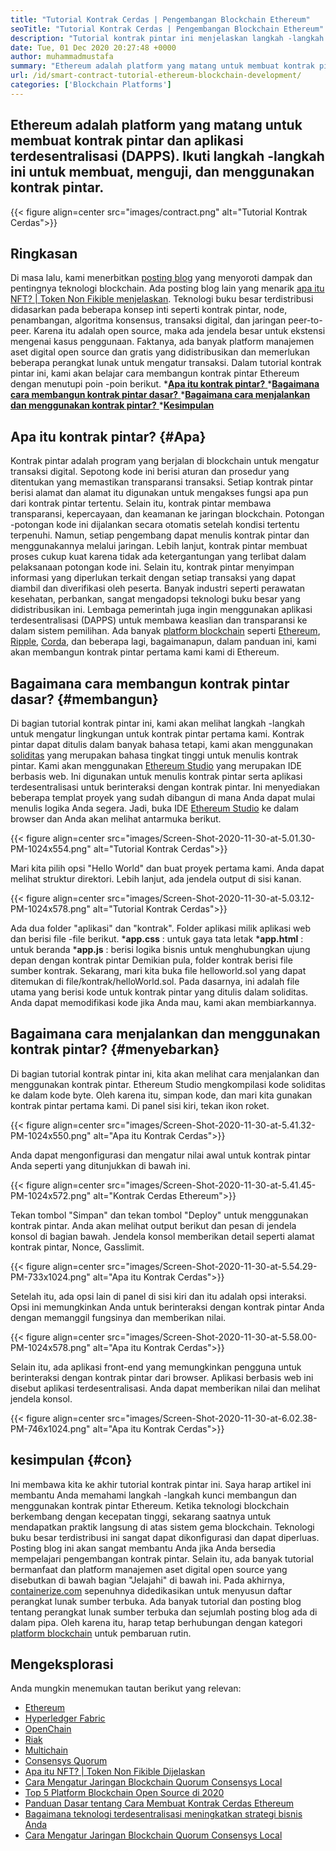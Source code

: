 ```yaml
---
title: "Tutorial Kontrak Cerdas | Pengembangan Blockchain Ethereum" 
seoTitle: "Tutorial Kontrak Cerdas | Pengembangan Blockchain Ethereum" 
description: "Tutorial kontrak pintar ini menjelaskan langkah -langkah dasar untuk membuat kontrak pintar Ethereum. Ethereum adalah jaringan blockchain open source, aman, terdistribusi." 
date: Tue, 01 Dec 2020 20:27:48 +0000
author: muhammadmustafa
summary: "Ethereum adalah platform yang matang untuk membuat kontrak pintar dan aplikasi terdesentralisasi (DAPPS). Ikuti langkah -langkah ini untuk membuat, menguji, dan menggunakan kontrak pintar." 
url: /id/smart-contract-tutorial-ethereum-blockchain-development/
categories: ['Blockchain Platforms']
---
```


## Ethereum adalah platform yang matang untuk membuat kontrak pintar dan aplikasi terdesentralisasi (DAPPS). Ikuti langkah -langkah ini untuk membuat, menguji, dan menggunakan kontrak pintar.

{{< figure align=center src="images/contract.png" alt="Tutorial Kontrak Cerdas">}}


## Ringkasan
Di masa lalu, kami menerbitkan [posting blog][1] yang menyoroti dampak dan pentingnya teknologi blockchain. Ada posting blog lain yang menarik [apa itu NFT? | Token Non Fikible menjelaskan][2]. Teknologi buku besar terdistribusi didasarkan pada beberapa konsep inti seperti kontrak pintar, node, penambangan, algoritma konsensus, transaksi digital, dan jaringan peer-to-peer. Karena itu adalah open source, maka ada jendela besar untuk ekstensi mengenai kasus penggunaan. Faktanya, ada banyak platform manajemen aset digital open source dan gratis yang didistribusikan dan memerlukan beberapa perangkat lunak untuk mengatur transaksi.
Dalam tutorial kontrak pintar ini, kami akan belajar cara membangun kontrak pintar Ethereum dengan menutupi poin -poin berikut.
  *[**Apa itu kontrak pintar?** ][3]
  *[**Bagaimana cara membangun kontrak pintar dasar?** ][4]
  *[**Bagaimana cara menjalankan dan menggunakan kontrak pintar?** ][5]
  *[**Kesimpulan** ][6]

## Apa itu kontrak pintar?   {#Apa}
Kontrak pintar adalah program yang berjalan di blockchain untuk mengatur transaksi digital. Sepotong kode ini berisi aturan dan prosedur yang ditentukan yang memastikan transparansi transaksi. Setiap kontrak pintar berisi alamat dan alamat itu digunakan untuk mengakses fungsi apa pun dari kontrak pintar tertentu. Selain itu, kontrak pintar membawa transparansi, kepercayaan, dan keamanan ke jaringan blockchain. Potongan -potongan kode ini dijalankan secara otomatis setelah kondisi tertentu terpenuhi.
Namun, setiap pengembang dapat menulis kontrak pintar dan menggunakannya melalui jaringan. Lebih lanjut, kontrak pintar membuat proses cukup kuat karena tidak ada ketergantungan yang terlibat dalam pelaksanaan potongan kode ini. Selain itu, kontrak pintar menyimpan informasi yang diperlukan terkait dengan setiap transaksi yang dapat diambil dan diverifikasi oleh peserta. Banyak industri seperti perawatan kesehatan, perbankan, sangat mengadopsi teknologi buku besar yang didistribusikan ini. Lembaga pemerintah juga ingin menggunakan aplikasi terdesentralisasi (DAPPS) untuk membawa keaslian dan transparansi ke dalam sistem pemilihan. Ada banyak [platform blockchain][7] seperti [Ethereum][8], [Ripple][9], [Corda][10], dan beberapa lagi, bagaimanapun, dalam panduan ini, kami akan membangun kontrak pintar pertama kami kami di Ethereum.

## Bagaimana cara membangun kontrak pintar dasar?   {#membangun}
Di bagian tutorial kontrak pintar ini, kami akan melihat langkah -langkah untuk mengatur lingkungan untuk kontrak pintar pertama kami.
Kontrak pintar dapat ditulis dalam banyak bahasa tetapi, kami akan menggunakan [soliditas][11] yang merupakan bahasa tingkat tinggi untuk menulis kontrak pintar.
Kami akan menggunakan [Ethereum Studio][12] yang merupakan IDE berbasis web. Ini digunakan untuk menulis kontrak pintar serta aplikasi terdesentralisasi untuk berinteraksi dengan kontrak pintar. Ini menyediakan beberapa templat proyek yang sudah dibangun di mana Anda dapat mulai menulis logika Anda segera.
Jadi, buka IDE [Ethereum Studio][12] ke dalam browser dan Anda akan melihat antarmuka berikut.

{{< figure align=center src="images/Screen-Shot-2020-11-30-at-5.01.30-PM-1024x554.png" alt="Tutorial Kontrak Cerdas">}}

Mari kita pilih opsi "Hello World" dan buat proyek pertama kami. Anda dapat melihat struktur direktori. Lebih lanjut, ada jendela output di sisi kanan.

{{< figure align=center src="images/Screen-Shot-2020-11-30-at-5.03.12-PM-1024x578.png" alt="Tutorial Kontrak Cerdas">}}

Ada dua folder "aplikasi" dan "kontrak".
Folder aplikasi milik aplikasi web dan berisi file -file berikut.
  ***app.css** : untuk gaya tata letak
  ***app.html** : untuk beranda
  ***app.js** : berisi logika bisnis untuk menghubungkan ujung depan dengan kontrak pintar
Demikian pula, folder kontrak berisi file sumber kontrak.
Sekarang, mari kita buka file helloworld.sol yang dapat ditemukan di file/kontrak/helloWorld.sol. Pada dasarnya, ini adalah file utama yang berisi kode untuk kontrak pintar yang ditulis dalam soliditas. Anda dapat memodifikasi kode jika Anda mau, kami akan membiarkannya.

## Bagaimana cara menjalankan dan menggunakan kontrak pintar?   {#menyebarkan}
Di bagian tutorial kontrak pintar ini, kita akan melihat cara menjalankan dan menggunakan kontrak pintar. Ethereum Studio mengkompilasi kode soliditas ke dalam kode byte. Oleh karena itu, simpan kode, dan mari kita gunakan kontrak pintar pertama kami.
Di panel sisi kiri, tekan ikon roket.

{{< figure align=center src="images/Screen-Shot-2020-11-30-at-5.41.32-PM-1024x550.png" alt="Apa itu Kontrak Cerdas">}}

Anda dapat mengonfigurasi dan mengatur nilai awal untuk kontrak pintar Anda seperti yang ditunjukkan di bawah ini.

{{< figure align=center src="images/Screen-Shot-2020-11-30-at-5.41.45-PM-1024x572.png" alt="Kontrak Cerdas Ethereum">}}

Tekan tombol "Simpan" dan tekan tombol "Deploy" untuk menggunakan kontrak pintar. Anda akan melihat output berikut dan pesan di jendela konsol di bagian bawah. Jendela konsol memberikan detail seperti alamat kontrak pintar, Nonce, Gasslimit.

{{< figure align=center src="images/Screen-Shot-2020-11-30-at-5.54.29-PM-733x1024.png" alt="Apa itu Kontrak Cerdas">}}

Setelah itu, ada opsi lain di panel di sisi kiri dan itu adalah opsi interaksi. Opsi ini memungkinkan Anda untuk berinteraksi dengan kontrak pintar Anda dengan memanggil fungsinya dan memberikan nilai.

{{< figure align=center src="images/Screen-Shot-2020-11-30-at-5.58.00-PM-1024x578.png" alt="Apa itu Kontrak Cerdas">}}

Selain itu, ada aplikasi front-end yang memungkinkan pengguna untuk berinteraksi dengan kontrak pintar dari browser. Aplikasi berbasis web ini disebut aplikasi terdesentralisasi. Anda dapat memberikan nilai dan melihat jendela konsol.

{{< figure align=center src="images/Screen-Shot-2020-11-30-at-6.02.38-PM-746x1024.png" alt="Apa itu Kontrak Cerdas">}}


## kesimpulan   {#con}
Ini membawa kita ke akhir tutorial kontrak pintar ini. Saya harap artikel ini membantu Anda memahami langkah -langkah kunci membangun dan menggunakan kontrak pintar Ethereum. Ketika teknologi blockchain berkembang dengan kecepatan tinggi, sekarang saatnya untuk mendapatkan praktik langsung di atas sistem gema blockchain. Teknologi buku besar terdistribusi ini sangat dapat dikonfigurasi dan dapat diperluas. Posting blog ini akan sangat membantu Anda jika Anda bersedia mempelajari pengembangan kontrak pintar. Selain itu, ada banyak tutorial bermanfaat dan platform manajemen aset digital open source yang disebutkan di bawah bagian "Jelajahi" di bawah ini.
Pada akhirnya, [containerize.com][13] sepenuhnya didedikasikan untuk menyusun daftar perangkat lunak sumber terbuka. Ada banyak tutorial dan posting blog tentang perangkat lunak sumber terbuka dan sejumlah posting blog ada di dalam pipa. Oleh karena itu, harap tetap berhubungan dengan kategori [platform blockchain][7] untuk pembaruan rutin.

## Mengeksplorasi
Anda mungkin menemukan tautan berikut yang relevan:
  * [Ethereum][8]
  * [Hyperledger Fabric][14]
  * [OpenChain][15]
  * [Riak][16]
  * [Multichain][17]
  * [Consensys Quorum][18]
  * [Apa itu NFT? | Token Non Fikible Dijelaskan][2]
  * [Cara Mengatur Jaringan Blockchain Quorum Consensys Local][19]
  * [Top 5 Platform Blockchain Open Source di 2020][20]
  * [Panduan Dasar tentang Cara Membuat Kontrak Cerdas Ethereum][21]
  * [Bagaimana teknologi terdesentralisasi meningkatkan strategi bisnis Anda][22]
  * [Cara Mengatur Jaringan Blockchain Quorum Consensys Local][19]

  
[1]: https://blog.containerize.com/2020/11/27/how-blockchain-technology-can-upgrade-your-business-strategy/
[2]: https://blog.containerize.com/blockchain-platforms/what-is-nft-non-fungible-tokens-explained/
[3]: #what
[4]: #build
[5]: #deploy
[6]: #con
[7]: https://products.containerize.com/blockchain-platforms/
[8]: https://products.containerize.com/blockchain-platforms/ethereum
[9]: https://ripple.com/
[10]: https://www.corda.net/
[11]: https://docs.soliditylang.org/en/v0.7.4/
[12]: https://studio.ethereum.org/
[13]: https://www.containerize.com/
[14]: https://products.containerize.com/blockchain-platforms/hyperledger-fabric
[15]: https://products.containerize.com/blockchain-platforms/openchain
[16]: https://products.containerize.com/blockchain-platforms/ripple
[17]: https://products.containerize.com/blockchain-platforms/multichain
[18]: https://products.containerize.com/blockchain-platforms/consensys-quorum
[19]: https://blog.containerize.com/blockchain-platforms/how-to-setup-consensys-quorum-blockchain-network-locally/
[20]: https://blog.containerize.com/blockchain-platforms/top-5-open-source-blockchain-platforms-in-2020/
[21]: https://blog.containerize.com/
[22]: https://blog.containerize.com/2020/11/27/how-decentralized-technology-upgrades-your-business-strategy/

